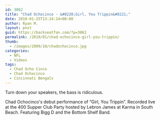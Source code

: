 ```yaml
---
id: 3862
title: "Chad Ochocinco - &#8220;Girl, You Trippin&#8221;"
date: 2010-01-25T13:24:14+00:00
author: Ryan M.
layout: post
guid: https://backseatfan.com/?p=3862
permalink: /2010/01/chad-ochocinco-girl-you-trippin/
thumb:
  - /images/2009/10/chadochocinco.jpg
categories:
  - NFL
  - Videos
tags:
  - Chad Ocho Cinco
  - Chad Ochocinco
  - Cincinnati Bengals
---
```


<div class="entry">
  <p>
  </p>

  <p>
    Turn down your speakers, the bass is ridiculous.
  </p>

  <p>
    Chad Ochocinco's debut performance of &#8220;Girl, You Trippin&#8221;. Recorded live at the 400 Supper Club Party hosted by Lebron James at Karma in South Beach. Featuring Bigg D and the Bottom Shelf Band.
  </p>
</div>
